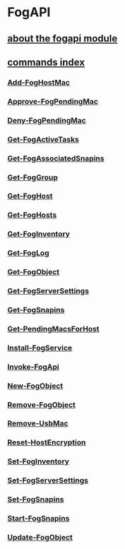 # FogAPI

## [about the fogapi module](about_FogAPI.md)

## [commands index](commands/index.md)

### [Add-FogHostMac](Add-FogHostMac.md)

### [Approve-FogPendingMac](Approve-FogPendingMac.md)

### [Deny-FogPendingMac](Deny-FogPendingMac.md)

### [Get-FogActiveTasks](Get-FogActiveTasks.md)

### [Get-FogAssociatedSnapins](Get-FogAssociatedSnapins.md)

### [Get-FogGroup](Get-FogGroup.md)

### [Get-FogHost](Get-FogHost.md)

### [Get-FogHosts](Get-FogHosts.md)

### [Get-FogInventory](Get-FogInventory.md)

### [Get-FogLog](Get-FogLog.md)

### [Get-FogObject](Get-FogObject.md)

### [Get-FogServerSettings](Get-FogServerSettings.md)

### [Get-FogSnapins](Get-FogSnapins.md)

### [Get-PendingMacsForHost](Get-PendingMacsForHost.md)

### [Install-FogService](Install-FogService.md)

### [Invoke-FogApi](Invoke-FogApi.md)

### [New-FogObject](New-FogObject.md)

### [Remove-FogObject](Remove-FogObject.md)

### [Remove-UsbMac](Remove-UsbMac.md)

### [Reset-HostEncryption](Reset-HostEncryption.md)

### [Set-FogInventory](Set-FogInventory.md)

### [Set-FogServerSettings](Set-FogServerSettings.md)

### [Set-FogSnapins](Set-FogSnapins.md)

### [Start-FogSnapins](Start-FogSnapins.md)

### [Update-FogObject](Update-FogObject.md)



